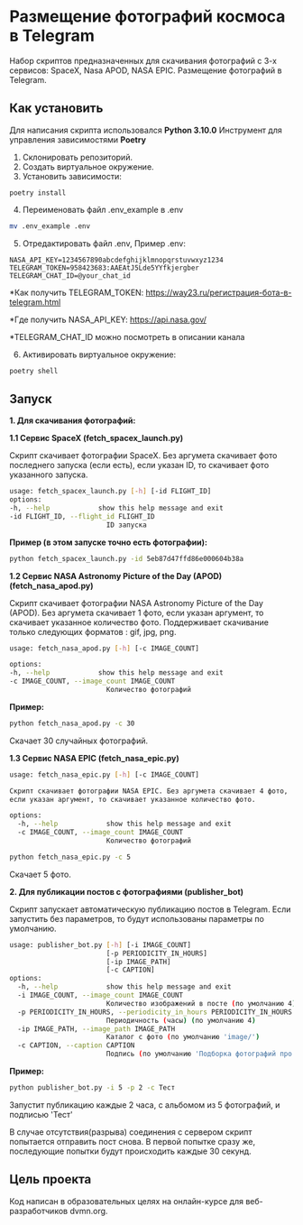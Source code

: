 # Размещение фотографий космоса в Telegram
Набор скриптов предназначенных для скачивания фотографий с 3-х сервисов:
SpaceX, Nasa APOD, NASA EPIC. Размещение фотографий в Telegram.

## Как установить
Для написания скрипта использовался __Python 3.10.0__
Инструмент для управления зависимостями __Poetry__

1. Склонировать репозиторий.
2. Создать виртуальное окружение.
3. Установить зависимости:
```
poetry install
```
4. Переименовать файл .env_example в .env

```bash
mv .env_example .env
```

5. Отредактировать файл .env, 
Пример .env:
```
NASA_API_KEY=1234567890abcdefghijklmnopqrstuvwxyz1234
TELEGRAM_TOKEN=958423683:AAEAtJ5Lde5YYfkjergber
TELEGRAM_CHAT_ID=@your_chat_id
```
*Как получить TELEGRAM_TOKEN: https://way23.ru/регистрация-бота-в-telegram.html

*Где получить NASA_API_KEY: https://api.nasa.gov/

*TELEGRAM_CHAT_ID можно посмотреть в описании канала

6. Активировать виртуальное окружение:

```bash
poetry shell
```

## Запуск
__1. Для скачивания фотографий:__

__1.1 Сервис SpaceX (fetch_spacex_launch.py)__

Скрипт скачивает фотографии SpaceX. Без аргумета скачивает фото последнего запуска (если есть), если указан ID, то скачивает фото указанного запуска.
```bash
usage: fetch_spacex_launch.py [-h] [-id FLIGHT_ID]
options:
-h, --help            show this help message and exit
-id FLIGHT_ID, --flight_id FLIGHT_ID
                        ID запуска
```
__Пример (в этом запуске точно есть фотографии):__

```bash
python fetch_spacex_launch.py -id 5eb87d47ffd86e000604b38a
```

    
__1.2 Сервис NASA Astronomy Picture of the Day (APOD) (fetch_nasa_apod.py)__

Скрипт скачивает фотографии NASA Astronomy Picture of the Day (APOD).
Без аргумета скачивает 1 фото, если указан аргумент, то скачивает указанное количество фото.
Поддерживает скачивание только следующих форматов : gif, jpg, png.

```bash
usage: fetch_nasa_apod.py [-h] [-c IMAGE_COUNT]

options:
-h, --help            show this help message and exit
-c IMAGE_COUNT, --image_count IMAGE_COUNT
                        Количество фотографий
```
__Пример:__
```bash
python fetch_nasa_apod.py -c 30
```

Скачает 30 случайных фотографий.
    
__1.3 Сервис NASA EPIC (fetch_nasa_epic.py)__

```bash
usage: fetch_nasa_epic.py [-h] [-c IMAGE_COUNT]

Скрипт скачивает фотографии NASA EPIC. Без аргумета скачивает 4 фото,
если указан аргумент, то скачивает указанное количество фото.

options:
  -h, --help            show this help message and exit
  -c IMAGE_COUNT, --image_count IMAGE_COUNT
                        Количество фотографий
```

```bash
python fetch_nasa_epic.py -c 5
```
Скачает 5 фото.

__2. Для публикации постов с фотографиями (publisher_bot)__

Скрипт запускает автоматическую публикацию постов в Telegram.
Если запустить без параметров, то будут использованы параметры по умолчанию.
```bash
usage: publisher_bot.py [-h] [-i IMAGE_COUNT]
                        [-p PERIODICITY_IN_HOURS]
                        [-ip IMAGE_PATH]
                        [-c CAPTION]
options:
  -h, --help            show this help message and exit
  -i IMAGE_COUNT, --image_count IMAGE_COUNT
                        Количество изображений в посте (по умолчанию 4)
  -p PERIODICITY_IN_HOURS, --periodicity_in_hours PERIODICITY_IN_HOURS
                        Периодичность (часы) (по умолчанию 4)
  -ip IMAGE_PATH, --image_path IMAGE_PATH
                        Каталог с фото (по умолчанию 'image/')
  -c CAPTION, --caption CAPTION
                        Подпись (по умолчанию 'Подборка фотографий про космос!!!')
```
__Пример:__

```bash
python publisher_bot.py -i 5 -p 2 -c Тест
```

Запустит публикацию каждые 2 часа, с альбомом из 5 фотографий, и подписью 'Тест'

В случае отсутствия(разрыва) соединения с сервером скрипт попытается отправить пост снова. В первой попытке сразу же, последующие попытки будут происходить каждые 30 секунд.

## Цель проекта
Код написан в образовательных целях на онлайн-курсе для веб-разработчиков dvmn.org.
